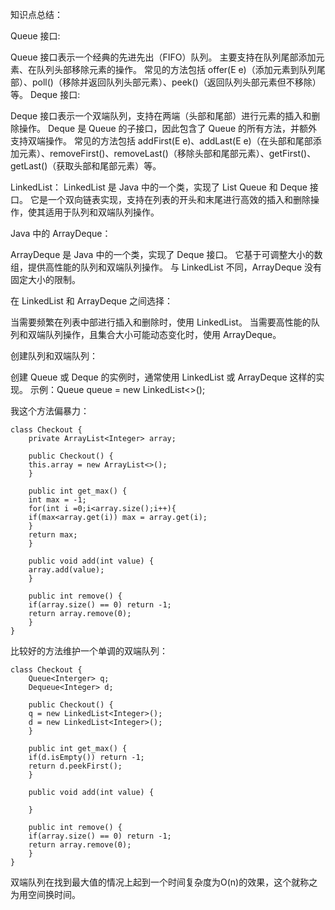 知识点总结：

Queue 接口:

Queue 接口表示一个经典的先进先出（FIFO）队列。
主要支持在队列尾部添加元素、在队列头部移除元素的操作。
常见的方法包括 offer(E e)（添加元素到队列尾部）、poll()（移除并返回队列头部元素）、peek()（返回队列头部元素但不移除）等。
Deque 接口:

Deque 接口表示一个双端队列，支持在两端（头部和尾部）进行元素的插入和删除操作。
Deque 是 Queue 的子接口，因此包含了 Queue 的所有方法，并额外支持双端操作。
常见的方法包括 addFirst(E e)、addLast(E e)（在头部和尾部添加元素）、removeFirst()、removeLast()（移除头部和尾部元素）、getFirst()、getLast()（获取头部和尾部元素）等。

LinkedList：
LinkedList 是 Java 中的一个类，实现了 List Queue 和 Deque 接口。
它是一个双向链表实现，支持在列表的开头和末尾进行高效的插入和删除操作，使其适用于队列和双端队列操作。

Java 中的 ArrayDeque：

ArrayDeque 是 Java 中的一个类，实现了 Deque 接口。
它基于可调整大小的数组，提供高性能的队列和双端队列操作。
与 LinkedList 不同，ArrayDeque 没有固定大小的限制。

在 LinkedList 和 ArrayDeque 之间选择：

当需要频繁在列表中部进行插入和删除时，使用 LinkedList。
当需要高性能的队列和双端队列操作，且集合大小可能动态变化时，使用 ArrayDeque。

创建队列和双端队列：

创建 Queue 或 Deque 的实例时，通常使用 LinkedList 或 ArrayDeque 这样的实现。
示例：Queue<Integer> queue = new LinkedList<>();


我这个方法偏暴力：
```code
class Checkout {
    private ArrayList<Integer> array;

    public Checkout() {
    this.array = new ArrayList<>();
    }
    
    public int get_max() {
    int max = -1;
    for(int i =0;i<array.size();i++){
    if(max<array.get(i)) max = array.get(i);
    }
    return max;
    }
    
    public void add(int value) {
    array.add(value);
    }
    
    public int remove() {
    if(array.size() == 0) return -1;
    return array.remove(0);
    }
}
```
比较好的方法维护一个单调的双端队列：


```
class Checkout {
    Queue<Interger> q;
    Dequeue<Integer> d;

    public Checkout() {
    q = new LinkedList<Integer>();
    d = new LinkedList<Integer>();
    }
    
    public int get_max() {
    if(d.isEmpty()) return -1;
    return d.peekFirst();
    }
    
    public void add(int value) {
    
    }
    
    public int remove() {
    if(array.size() == 0) return -1;
    return array.remove(0);
    }
}
```

双端队列在找到最大值的情况上起到一个时间复杂度为O(n)的效果，这个就称之为用空间换时间。


